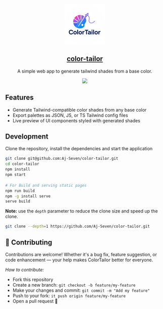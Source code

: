 <p align="center">
  <img src="public/assets/image.png"  height="128">
  <h2 align="center"><a href="https://color-tailor.vercel.app"> color-tailor </a></h2>
  <p align="center">A simple web app to generate tailwind shades from a base color.</p>
  <p align="center">
   <a href='#'><img src=https://img.shields.io/badge/Maintained%3F-yes-green.svg></img><a/>
  </p>
</p>

## Features
- Generate Tailwind-compatible color shades from any base color  
- Export palettes as JSON, JS, or TS Tailwind config files  
- Live preview of UI components styled with generated shades
  
## Development

Clone the repository, install the dependencies and start the application

```bash
git clone git@github.com:Aj-Seven/color-tailor.git
cd color-tailor
npm install
npm start

# For Build and serving static pages
npm run build
npm -g install serve
serve build
```

**Note:** use the `depth` parameter to reduce the clone size and speed up the clone.

```sh
git clone --depth=1 https://github.com/Aj-Seven/color-tailor.git
```

## 🤝 Contributing
Contributions are welcome! Whether it's a bug fix, feature suggestion, or code enhancement — your help makes ColorTailor better for everyone.

_How to contribute:_

- Fork this repository
- Create a new branch: `git checkout -b feature/my-feature`
- Make your changes and commit: `git commit -m "Add my feature"`
- Push to your fork: `it push origin feature/my-feature`
- Open a pull request 🚀
